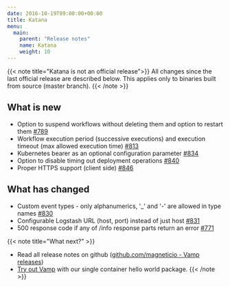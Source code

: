 ```yaml
---
date: 2016-10-19T09:00:00+00:00
title: Katana
menu:
  main:
    parent: "Release notes"
    name: Katana
    weight: 10
---
```


{{< note title="Katana is not an official release">}}
All changes since the last official release are described below. This applies only to binaries built from source (master branch). 
{{< /note >}}

## What is new
* Option to suspend workflows without deleting them and option to restart them [#789](https://github.com/magneticio/vamp/issues/789)
* Workflow execution period (successive executions) and execution timeout (max allowed execution time) [#813](https://github.com/magneticio/vamp/issues/813)
* Kubernetes bearer as an optional configuration parameter [#834](https://github.com/magneticio/vamp/issues/834)
* Option to disable timing out deployment operations [#840](https://github.com/magneticio/vamp/issues/840)
* Proper HTTPS support (client side) [#846](https://github.com/magneticio/vamp/issues/846)

## What has changed
* Custom event types - only alphanumerics, '_' and '-' are allowed in type names [#830](https://github.com/magneticio/vamp/issues/830)
* Configurable Logstash URL (host, port) instead of just host [#831](https://github.com/magneticio/vamp/issues/831)
* 500 response code if any of /info response parts return an error [#771](https://github.com/magneticio/vamp/issues/771)

{{< note title="What next?" >}}
* Read all release notes on github ([github.com/magneticio - Vamp releases](https://github.com/magneticio/vamp/releases))
* [Try out Vamp](/documentation/installation/hello-world) with our single container hello world package.
{{< /note >}}
